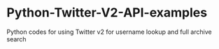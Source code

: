 # Python-Twitter-V2-API-examples
Python codes for using Twitter v2 for username lookup and full archive search

